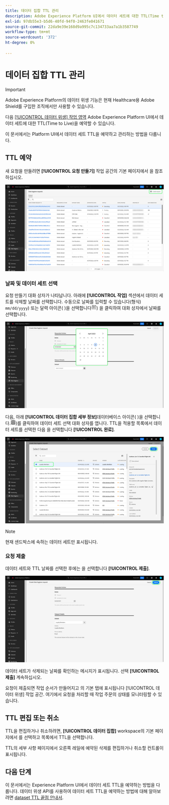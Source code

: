 ```yaml
---
title: 데이터 집합 TTL 관리
description: Adobe Experience Platform UI에서 데이터 세트에 대한 TTL(Time to Live)을 예약하는 방법을 알아봅니다.
exl-id: 97db55e3-b5d6-40fd-94f0-2463fe041671
source-git-commit: 22da9e39e168d9a995c7c134733aa7a1b3587749
workflow-type: tm+mt
source-wordcount: '372'
ht-degree: 0%

---
```


# 데이터 집합 TTL 관리

>[!IMPORTANT]
>
>Adobe Experience Platform의 데이터 위생 기능은 현재 Healthcare용 Adobe Shield를 구입한 조직에서만 사용할 수 있습니다.

다음 [[!UICONTROL 데이터 위생] 작업 영역](./overview.md) Adobe Experience Platform UI에서 데이터 세트에 대한 TTL(Time to Live)을 예약할 수 있습니다.

이 문서에서는 Platform UI에서 데이터 세트 TTL을 예약하고 관리하는 방법을 다룹니다.

## TTL 예약

새 요청을 만들려면 **[!UICONTROL 요청 만들기]** 작업 공간의 기본 페이지에서 을 참조하십시오.

![이미지를 보여주는 이미지 [!UICONTROL 요청 만들기] 선택한 단추](../images/ui/ttl/create-request-button.png)

<!-- The request creation dialog appears. Under the **[!UICONTROL Action]** section, select **[!UICONTROL Dataset]** to update the available controls for TTL scheduling-->

### 날짜 및 데이터 세트 선택

요청 만들기 대화 상자가 나타납니다. 아래에 **[!UICONTROL 작업]** 섹션에서 데이터 세트를 삭제할 날짜를 선택합니다. 수동으로 날짜를 입력할 수 있습니다(형식) `mm/dd/yyyy`) 또는 달력 아이콘( )을 선택합니다![달력 아이콘 이미지](../images/ui/ttl/calendar-icon.png)) 을 클릭하여 대화 상자에서 날짜를 선택합니다.

![TTL에 대해 설정되는 만료 날짜를 보여주는 이미지](../images/ui/ttl/select-date.png)

다음, 아래 **[!UICONTROL 데이터 집합 세부 정보]**&#x200B;데이터베이스 아이콘( )을 선택합니다.![데이터베이스 아이콘 이미지](../images/ui/ttl/database-icon.png))를 클릭하여 데이터 세트 선택 대화 상자를 엽니다. TTL을 적용할 목록에서 데이터 세트를 선택한 다음 을 선택합니다 **[!UICONTROL 완료]**.

![선택한 데이터 세트를 보여주는 이미지](../images/ui/ttl/select-dataset.png)

>[!NOTE]
>
>현재 샌드박스에 속하는 데이터 세트만 표시됩니다.

### 요청 제출

데이터 세트와 TTL 날짜를 선택한 후에는 을 선택합니다 **[!UICONTROL 제출]**.

![이미지를 보여주는 이미지 [!UICONTROL 제출] 선택한 단추](../images/ui/ttl/submit.png)

데이터 세트가 삭제되는 날짜를 확인하는 메시지가 표시됩니다. 선택 **[!UICONTROL 제출]** 계속하십시오.

요청이 제출되면 작업 순서가 만들어지고 의 기본 탭에 표시됩니다 [!UICONTROL 데이터 위생] 작업 공간. 여기에서 요청을 처리할 때 작업 주문의 상태를 모니터링할 수 있습니다.

## TTL 편집 또는 취소

TTL을 편집하거나 취소하려면, **[!UICONTROL 데이터 집합]** workspace의 기본 페이지에서 를 선택하고 목록에서 TTL을 선택합니다.

TTL의 세부 사항 페이지에서 오른쪽 레일에 예약된 삭제를 편집하거나 취소할 컨트롤이 표시됩니다.

## 다음 단계

이 문서에서는 Experience Platform UI에서 데이터 세트 TTL을 예약하는 방법을 다룹니다. 데이터 위생 API를 사용하여 데이터 세트 TTL을 예약하는 방법에 대해 알아보려면 [dataset TTL 끝점 안내서](../api/ttl.md).
